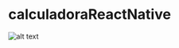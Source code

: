 # calculadoraReactNative
![alt text](https://github.com/WilianBarahona/calculadoraReactNative/blob/master/CalculadoraReactNative.png)
